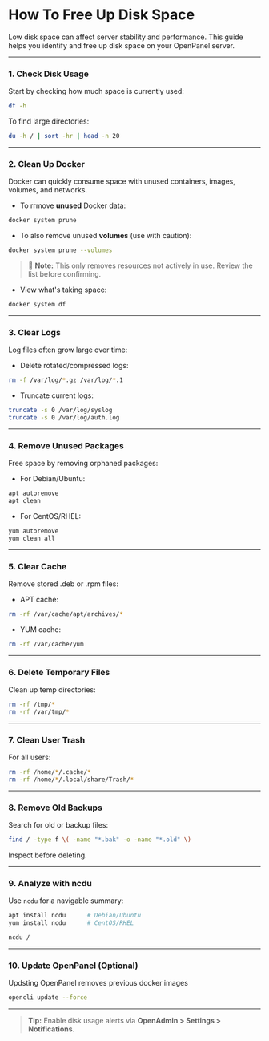 # How To Free Up Disk Space

Low disk space can affect server stability and performance. This guide helps you identify and free up disk space on your OpenPanel server.

---

### 1. Check Disk Usage

Start by checking how much space is currently used:

```bash
df -h
```

To find large directories:

```bash
du -h / | sort -hr | head -n 20
```

---

### 2. Clean Up Docker

Docker can quickly consume space with unused containers, images, volumes, and networks.

* To rrmove **unused** Docker data:

```bash
docker system prune
```

* To also remove unused **volumes** (use with caution):

```bash
docker system prune --volumes
```

> 🧼 **Note:** This only removes resources not actively in use. Review the list before confirming.

* View what's taking space:

```bash
docker system df
```

---

### 3. Clear Logs

Log files often grow large over time:

* Delete rotated/compressed logs:

```bash
rm -f /var/log/*.gz /var/log/*.1
```

* Truncate current logs:

```bash
truncate -s 0 /var/log/syslog
truncate -s 0 /var/log/auth.log
```

---

### 4. Remove Unused Packages

Free space by removing orphaned packages:

* For Debian/Ubuntu:

```bash
apt autoremove
apt clean
```

* For CentOS/RHEL:

```bash
yum autoremove
yum clean all
```

---

### 5. Clear Cache

Remove stored .deb or .rpm files:

* APT cache:

```bash
rm -rf /var/cache/apt/archives/*
```

* YUM cache:

```bash
rm -rf /var/cache/yum
```

---

### 6. Delete Temporary Files

Clean up temp directories:

```bash
rm -rf /tmp/*
rm -rf /var/tmp/*
```

---

### 7. Clean User Trash

For all users:

```bash
rm -rf /home/*/.cache/*
rm -rf /home/*/.local/share/Trash/*
```

---

### 8. Remove Old Backups

Search for old or backup files:

```bash
find / -type f \( -name "*.bak" -o -name "*.old" \)
```

Inspect before deleting.

---

### 9. Analyze with ncdu

Use `ncdu` for a navigable summary:

```bash
apt install ncdu      # Debian/Ubuntu
yum install ncdu      # CentOS/RHEL

ncdu /
```

---

### 10. Update OpenPanel (Optional)

Updsting OpenPanel removes previous docker images

```bash
opencli update --force
```

---

> **Tip:** Enable disk usage alerts via **OpenAdmin > Settings > Notifications**.
